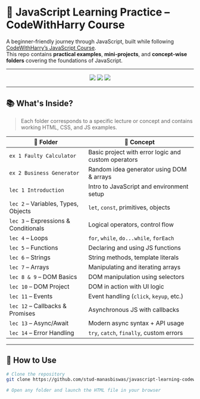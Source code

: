 # 🧠 JavaScript Learning Practice – CodeWithHarry Course

A beginner-friendly journey through JavaScript, built while following [CodeWithHarry’s JavaScript Course](https://www.youtube.com/c/CodeWithHarry).  
This repo contains **practical examples**, **mini-projects**, and **concept-wise folders** covering the foundations of JavaScript.

---
<p align="center">
  <img src="https://img.shields.io/github/repo-size/stud-manasbiswas/javascript-learning-codewithharry?color=blue" />
  <img src="https://img.shields.io/github/last-commit/stud-manasbiswas/javascript-learning-codewithharry?color=green" />
  <img src="https://img.shields.io/github/languages/top/stud-manasbiswas/javascript-learning-codewithharry?color=yellow" />
  
</p>

---

## 📚 What's Inside?

> Each folder corresponds to a specific lecture or concept and contains working HTML, CSS, and JS examples.

| 📁 Folder | 📌 Concept |
|----------|------------|
| `ex 1 Faulty Calculator` | Basic project with error logic and custom operators |
| `ex 2 Business Generator` | Random idea generator using DOM & arrays |
| `lec 1 Introduction` | Intro to JavaScript and environment setup |
| `lec 2` – Variables, Types, Objects | `let`, `const`, primitives, objects |
| `lec 3` – Expressions & Conditionals | Logical operators, control flow |
| `lec 4` – Loops | `for`, `while`, `do...while`, `forEach` |
| `lec 5` – Functions | Declaring and using JS functions |
| `lec 6` – Strings | String methods, template literals |
| `lec 7` – Arrays | Manipulating and iterating arrays |
| `lec 8 & 9` – DOM Basics | DOM manipulation using selectors |
| `lec 10` – DOM Project | DOM in action with UI logic |
| `lec 11` – Events | Event handling (`click`, `keyup`, etc.) |
| `lec 12` – Callbacks & Promises | Asynchronous JS with callbacks |
| `lec 13` – Async/Await | Modern async syntax + API usage |
| `lec 14` – Error Handling | `try`, `catch`, `finally`, custom errors |

---

## 🚀 How to Use

```bash
# Clone the repository
git clone https://github.com/stud-manasbiswas/javascript-learning-codewithharry.git

# Open any folder and launch the HTML file in your browser
